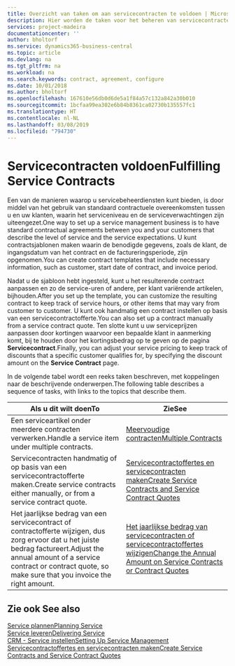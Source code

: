 ```yaml
---
title: Overzicht van taken om aan servicecontracten te voldoen | Microsoft Docs
description: Hier worden de taken voor het beheren van servicecontracten met klanten beschreven.
services: project-madeira
documentationcenter: ''
author: bholtorf
ms.service: dynamics365-business-central
ms.topic: article
ms.devlang: na
ms.tgt_pltfrm: na
ms.workload: na
ms.search.keywords: contract, agreement, configure
ms.date: 10/01/2018
ms.author: bholtorf
ms.openlocfilehash: 167610e56db0d6de5a1f84a57c132a842a30b010
ms.sourcegitcommit: 1bcfaa99ea302e6b84b8361ca02730b135557fc1
ms.translationtype: HT
ms.contentlocale: nl-NL
ms.lasthandoff: 03/08/2019
ms.locfileid: "794730"
---
```

# <a name="fulfilling-service-contracts"></a><span data-ttu-id="89e92-103">Servicecontracten voldoen</span><span class="sxs-lookup"><span data-stu-id="89e92-103">Fulfilling Service Contracts</span></span> 
<span data-ttu-id="89e92-104">Een van de manieren waarop u servicebeheerdiensten kunt bieden, is door middel van het gebruik van standaard contractuele overeenkomsten tussen u en uw klanten, waarin het serviceniveau en de serviceverwachtingen zijn uiteengezet.</span><span class="sxs-lookup"><span data-stu-id="89e92-104">One way to set up a service management business is to have standard contractual agreements between you and your customers that describe the level of service and the service expectations.</span></span> <span data-ttu-id="89e92-105">U kunt contractsjablonen maken waarin de benodigde gegevens, zoals de klant, de ingangsdatum van het contract en de factureringsperiode, zijn opgenomen.</span><span class="sxs-lookup"><span data-stu-id="89e92-105">You can create contract templates that include necessary information, such as customer, start date of contract, and invoice period.</span></span>  
  
<span data-ttu-id="89e92-106">Nadat u de sjabloon hebt ingesteld, kunt u het resulterende contract aanpassen en zo de service-uren of andere, per klant variërende artikelen, bijhouden.</span><span class="sxs-lookup"><span data-stu-id="89e92-106">After you set up the template, you can customize the resulting contract to keep track of service hours, or other items that may vary from customer to customer.</span></span> <span data-ttu-id="89e92-107">U kunt ook handmatig een contract instellen op basis van een servicecontractofferte.</span><span class="sxs-lookup"><span data-stu-id="89e92-107">You can also set up a contract manually from a service contract quote.</span></span> <span data-ttu-id="89e92-108">Ten slotte kunt u uw serviceprijzen aanpassen door kortingen waarvoor een bepaalde klant in aanmerking komt, bij te houden door het kortingsbedrag op te geven op de pagina **Servicecontract**.</span><span class="sxs-lookup"><span data-stu-id="89e92-108">Finally, you can adjust your service pricing to keep track of discounts that a specific customer qualifies for, by specifying the discount amount on the **Service Contract** page.</span></span>  

<span data-ttu-id="89e92-109">In de volgende tabel wordt een reeks taken beschreven, met koppelingen naar de beschrijvende onderwerpen.</span><span class="sxs-lookup"><span data-stu-id="89e92-109">The following table describes a sequence of tasks, with links to the topics that describe them.</span></span>   
  
|<span data-ttu-id="89e92-110">**Als u dit wilt doen**</span><span class="sxs-lookup"><span data-stu-id="89e92-110">**To**</span></span>|<span data-ttu-id="89e92-111">**Zie**</span><span class="sxs-lookup"><span data-stu-id="89e92-111">**See**</span></span>|  
|------------|-------------|  
|<span data-ttu-id="89e92-112">Een serviceartikel onder meerdere contracten verwerken.</span><span class="sxs-lookup"><span data-stu-id="89e92-112">Handle a service item under multiple contracts.</span></span> | [<span data-ttu-id="89e92-113">Meervoudige contracten</span><span class="sxs-lookup"><span data-stu-id="89e92-113">Multiple Contracts</span></span>](service-multiple-contracts.md)|  
|<span data-ttu-id="89e92-114">Servicecontracten handmatig of op basis van een servicecontractofferte maken.</span><span class="sxs-lookup"><span data-stu-id="89e92-114">Create service contracts either manually, or from a service contract quote.</span></span>| [<span data-ttu-id="89e92-115">Servicecontractoffertes en servicecontracten maken</span><span class="sxs-lookup"><span data-stu-id="89e92-115">Create Service Contracts and Service Contract Quotes</span></span>](service-how-to-create-service-contracts-and-service-contract-quotes.md)|
|<span data-ttu-id="89e92-116">Het jaarlijkse bedrag van een servicecontract of contractofferte wijzigen, dus zorg ervoor dat u het juiste bedrag factureert.</span><span class="sxs-lookup"><span data-stu-id="89e92-116">Adjust the annual amount of a service contract or contract quote, so make sure that you invoice the right amount.</span></span>|[<span data-ttu-id="89e92-117">Het jaarlijkse bedrag van servicecontracten of servicecontractoffertes wijzigen</span><span class="sxs-lookup"><span data-stu-id="89e92-117">Change the Annual Amount on Service Contracts or Contract Quotes</span></span>](service-how-to-change-the-annual-amount-on-service-contracts-or-contract-quotes.md)|

## <a name="see-also"></a><span data-ttu-id="89e92-118">Zie ook </span><span class="sxs-lookup"><span data-stu-id="89e92-118">See also</span></span>
[<span data-ttu-id="89e92-119">Service plannen</span><span class="sxs-lookup"><span data-stu-id="89e92-119">Planning Service</span></span>](service-plan-service.md)  
[<span data-ttu-id="89e92-120">Service leveren</span><span class="sxs-lookup"><span data-stu-id="89e92-120">Delivering Service</span></span>](service-deliver-service.md)  
[<span data-ttu-id="89e92-121">CRM - Service instellen</span><span class="sxs-lookup"><span data-stu-id="89e92-121">Setting Up Service Management</span></span>](service-setup-service.md)  
[<span data-ttu-id="89e92-122">Servicecontractoffertes en servicecontracten maken</span><span class="sxs-lookup"><span data-stu-id="89e92-122">Create Service Contracts and Service Contract Quotes</span></span>](service-how-to-create-service-contracts-and-service-contract-quotes.md)  
